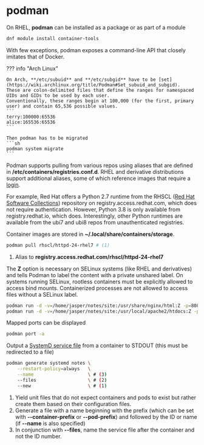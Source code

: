 # podman

On RHEL, **podman** can be installed as a package or as part of a module

```sh
dnf module install container-tools
```

With few exceptions, podman exposes a command-line API that closely imitates that of Docker.

??? info "Arch Linux"

    On Arch, **/etc/subuid** and **/etc/subgid** have to be [set](https://wiki.archlinux.org/title/Podman#Set_subuid_and_subgid).
    These are colon-delimited files that define the ranges for namespaced UIDs and GIDs to be used by each user. 
    Conventionally, these ranges begin at 100,000 (for the first, primary user) and contain 65,536 possible values.
    ```
    terry:100000:65536
    alice:165536:65536
    ```

    Then podman has to be migrated
    ```sh
    podman system migrate
    ```

Podman supports pulling from various repos using aliases that are defined in **/etc/containers/registries.conf.d**.
RHEL and derivative distributions support additional aliases, some of which reference images that require a [login](https://access.redhat.com/RegistryAuthentication#red-hat-registries-1).

For example, Red Hat offers a Python 2.7 runtime from the RHSCL ([Red Hat Software Collections](https://developers.redhat.com/products/softwarecollections/overview)) repository on registry.access.redhat.com, which does not require authentication.
However, Python 3.8 is only available from registry.redhat.io, which does.
Interestingly, other Python runtimes are available from the ubi7 and ubi8 repos from unauthenticated registries.

Container images are stored in **~/.local/share/containers/storage**.
```sh
podman pull rhscl/httpd-24-rhel7 # (1)
```

1. Alias to **registry.access.redhat.com/rhscl/httpd-24-rhel7**

The **Z** option is necessary on SELinux systems (like RHEL and derivatives) and tells Podman to label the content with a private unshared label.
On systems running SELinux, rootless containers must be explicitly allowed to access bind mounts.
Containerized processes are not allowed to access files without a SELinux label.
```sh
podman run -d -v=/home/jasper/notes/site:/usr/share/nginx/html:Z -p=8080:80 --name=notes nginx
podman run -d -v=/home/jasper/notes/site:/usr/local/apache2/htdocs:Z -p=8080:80 --name=notes httpd-24
```

Mapped ports can be displayed
```sh
podman port -a
```

Output a [SystemD service file](https://docs.podman.io/en/latest/markdown/podman-generate-systemd.1.html) from a container to STDOUT (this must be redirected to a file)
```sh
podman generate systemd notes \
    --restart-policy=always   \
    --name                    \ # (3)
    --files                   \ # (2)
    --new                     \ # (1)
```

1. Yield unit files that do not expect containers and pods to exist but rather create them based on their configuration files.
2. Generate a file with a name beginning with the prefix (which can be set with **--container-prefix** or **--pod-prefix**) and followed by the ID or name (if **--name** is also specified)
3. In conjunction with **--files**, name the service file after the container and not the ID number.

